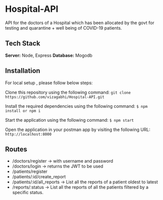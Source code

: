 # Hospital-API
API for the doctors of a Hospital which has been allocated by the govt for testing and quarantine + well being of COVID-19 patients.

## Tech Stack
**Server:** Node, Express
**Database:** Mogodb

## Installation
For local setup , please follow below steps:

Clone this repository using the following command: `git clone https://github.com/vizagabhi/Hospital-API.git`

Install the required dependencies using the following command: `$ npm install or npm i`

Start the application using the following command: `$ npm start`

Open the application in your postman app by visiting the following URL: `http://localhost:8000`

## Routes
- /doctors/register → with username and password
- /doctors/login → returns the JWT to be used
- /patients/register
- /patients/:id/create_report
- /patients/:id/all_reports → List all the reports of a patient oldest to latest
- /reports/:status → List all the reports of all the patients filtered by a specific status.


